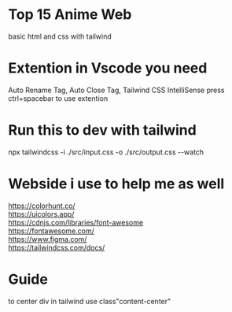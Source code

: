 # Top 15 Anime Web
 basic html and css with  tailwind
# Extention in Vscode you need 
 Auto Rename Tag,
 Auto Close Tag,
 Tailwind CSS IntelliSense press ctrl+spacebar to use extention 
 # Run this to dev with tailwind
 npx tailwindcss -i ./src/input.css -o ./src/output.css --watch
 # Webside i use to help me as well 
 https://colorhunt.co/ <br>
 https://uicolors.app/ <br>
 https://cdnjs.com/libraries/font-awesome <br>
 https://fontawesome.com/ <br>
 https://www.figma.com/ <br>
 https://tailwindcss.com/docs/ <br>
#  Guide 
to center div in tailwind 
use class"content-center"
